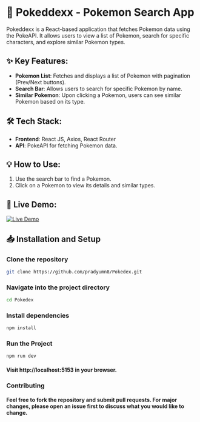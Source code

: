 # 🐾 Pokeddexx - Pokemon Search App

Pokeddexx is a React-based application that fetches Pokemon data using the PokeAPI. It allows users to view a list of Pokemon, search for specific characters, and explore similar Pokemon types.

## ✨ Key Features:
- **Pokemon List**: Fetches and displays a list of Pokemon with pagination (Prev/Next buttons).
- **Search Bar**: Allows users to search for specific Pokemon by name.
- **Similar Pokemon**: Upon clicking a Pokemon, users can see similar Pokemon based on its type.

## 🛠️ Tech Stack:
- **Frontend**: React JS, Axios, React Router
- **API**: PokeAPI for fetching Pokemon data.

## 💡 How to Use:
1. Use the search bar to find a Pokemon.
2. Click on a Pokemon to view its details and similar types.

## 🎯 Live Demo:

[![Live Demo](https://img.shields.io/badge/Live%20Demo-Click%20Here-green)](https://pokeddexx.netlify.app/)  

## 📥 Installation and Setup
### Clone the repository
```bash
git clone https://github.com/pradyumn8/Pokedex.git
```
### Navigate into the project directory
 ```bash
 cd Pokedex
 ```

### Install dependencies
   ```bash
  npm install
   ```
### Run the Project
   ```bash
  npm run dev
   ```
#### Visit http://localhost:5153 in your browser.

### Contributing
#### Feel free to fork the repository and submit pull requests. For major changes, please open an issue first to discuss what you would like to change.
